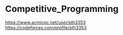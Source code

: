 # Competitive_Programming

https://www.acmicpc.net/user/sth3353  
https://codeforces.com/profile/sth3353

